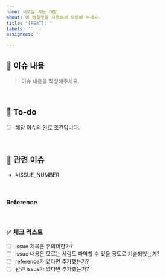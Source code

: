 ```yaml
---
name: 새로운 기능 개발
about: 이 템플릿을 사용해서 작성해 주세요.
title: "[FEAT]: "
labels: ''
assignees: ''

---
```


## 📌 이슈 내용
> 이슈 내용을 작성해주세요.

<br>

## 📝 To-do
- [ ] 해당 이슈의 완료 조건입니다.

<br>

## 🤝 관련 이슈
- #ISSUE_NUMBER

<br>

### Reference

<br>

### ✅ 체크 리스트
- [ ] issue 제목은 유의미한가?
- [ ] issue 내용은 모르는 사람도 파악할 수 있을 정도로 기술되었는가?
- [ ] reference가 있다면 추가했는가?
- [ ] 관련 issue가 있다면 추가했는가?
